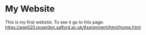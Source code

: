 # My Website
This is my first webstie.
To see it go to this page: https://age520.poseidon.salford.ac.uk/Assignment/html/home.html
